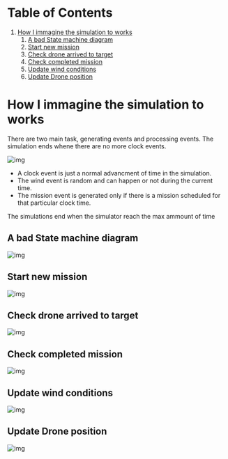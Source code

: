 
# Table of Contents

1.  [How I immagine the simulation to works](#orgacbfe1a)
    1.  [A bad State machine diagram](#org0d0bb18)
    2.  [Start new mission](#orge8395a1)
    3.  [Check drone arrived to target](#orgab243be)
    4.  [Check completed mission](#org00f363e)
    5.  [Update wind conditions](#orgdcb777f)
    6.  [Update Drone position](#org6e4a1d0)


<a id="orgacbfe1a"></a>

# How I immagine the simulation to works

There are two main task, generating events and processing events.
The simulation ends whene there are no more clock events.

![img](general-view.png)

-   A clock event is just a normal advancment of time in the simulation.
-   The wind event is random and can happen or not during the current time.
-   The mission event is generated only if there is a mission scheduled for that particular clock time.

The simulations end when the simulator reach the max ammount of time


<a id="org0d0bb18"></a>

## A bad State machine diagram

![img](bad-state-machine.png)


<a id="orge8395a1"></a>

## Start new mission

![img](start-new-mission.png)


<a id="orgab243be"></a>

## Check drone arrived to target

![img](arrived-to-target.png)


<a id="org00f363e"></a>

## Check completed mission

![img](completed-mission.png)


<a id="orgdcb777f"></a>

## Update wind conditions

![img](update-wind-conditions.png)


<a id="org6e4a1d0"></a>

## Update Drone position

![img](update-drone-position.png)

